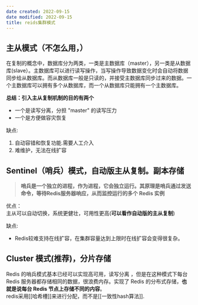 ```yaml
---
date created: 2022-09-15
date modified: 2022-09-15
title: reids集群模式
---
```


## 主从模式（不怎么用，）

在复制的概念中，数据库分为两类，一类是主数据库（master），另一类是从数据库(slave）。主数据库可以进行读写操作，当写操作导致数据变化时会自动将数据同步给从数据库。而从数据库一般是只读的，并接受主数据库同步过来的数据。一个主数据库可以拥有多个从数据库，而一个从数据库只能拥有一个主数据库。

**总结：引入主从复制机制的目的有两个**

- 一个是读写分离，分担 "master" 的读写压力
- 一个是方便做容灾恢复

缺点:

1. 自动容错和恢复功能.需要人工介入
2. 难维护，无法在线扩容

## Sentinel（哨兵）模式，自动版主从复制。副本存储

> **哨兵是一个独立的进程，作为进程，它会独立运行。其原理是哨兵通过发送命令，等待Redis服务器响应，从而监控运行的多个 Redis 实例**



优点：  
主从可以自动切换，系统更健壮，可用性更高(**可以看作自动版的主从复制**)

缺点:

- Redis较难支持在线扩容，在集群容量达到上限时在线扩容会变得很复杂。

## Cluster 模式(推荐)，分片存储

Redis 的哨兵模式基本已经可以实现高可用，读写分离 ，但是在这种模式下每台 Redis 服务器都存储相同的数据，很浪费内存。实现了 Redis 的分布式存储，**也就是说每台 Redis 节点上存储不同的内容**。  
redis采用[[哈希槽]]来进行分配，而不是[[一致性hash算法]].
